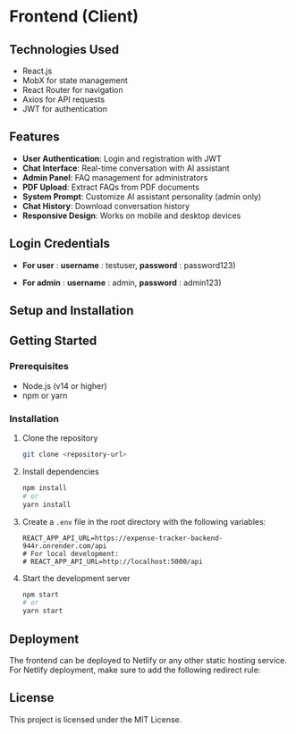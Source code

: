 # Frontend (Client)

## Technologies Used

- React.js
- MobX for state management
- React Router for navigation
- Axios for API requests
- JWT for authentication

## Features

- **User Authentication**: Login and registration with JWT
- **Chat Interface**: Real-time conversation with AI assistant
- **Admin Panel**: FAQ management for administrators
- **PDF Upload**: Extract FAQs from PDF documents
- **System Prompt**: Customize AI assistant personality (admin only)
- **Chat History**: Download conversation history
- **Responsive Design**: Works on mobile and desktop devices

## Login Credentials

- **For user** : **username** : testuser, **password** : password123)

- **For admin** : **username** : admin, **password** : admin123) 

## Setup and Installation

## Getting Started

### Prerequisites

- Node.js (v14 or higher)
- npm or yarn

### Installation

1. Clone the repository
   ```bash
   git clone <repository-url>
   ```

2. Install dependencies
   ```bash
   npm install
   # or
   yarn install
   ```

3. Create a `.env` file in the root directory with the following variables:
   ```
   REACT_APP_API_URL=https://expense-tracker-backend-944r.onrender.com/api
   # For local development:
   # REACT_APP_API_URL=http://localhost:5000/api
   ```

4. Start the development server
   ```bash
   npm start
   # or
   yarn start
   ```

## Deployment

The frontend can be deployed to Netlify or any other static hosting service. For Netlify deployment, make sure to add the following redirect rule:

## License

This project is licensed under the MIT License.
